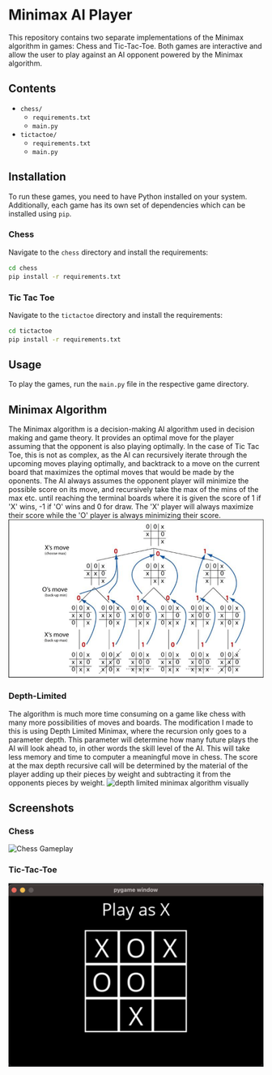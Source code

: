 
# Minimax AI Player

This repository contains two separate implementations of the Minimax algorithm in games: Chess and Tic-Tac-Toe. Both games are interactive and allow the user to play against an AI opponent powered by the Minimax algorithm.

## Contents

- `chess/`
  - `requirements.txt`
  - `main.py`
- `tictactoe/`
  - `requirements.txt`
  - `main.py`

## Installation

To run these games, you need to have Python installed on your system. Additionally, each game has its own set of dependencies which can be installed using `pip`.

### Chess

Navigate to the `chess` directory and install the requirements:

```bash
cd chess
pip install -r requirements.txt
```

### Tic Tac Toe

Navigate to the `tictactoe` directory and install the requirements:

```bash
cd tictactoe
pip install -r requirements.txt
```

## Usage
To play the games, run the `main.py` file in the respective game directory.


## Minimax Algorithm
The Minimax algorithm is a decision-making AI algorithm used in decision making and game theory. It provides an optimal move for the player assuming that the opponent is also playing optimally. In the case of Tic Tac Toe, this is not as complex, as the AI can recursively iterate through the upcoming moves playing optimally, and backtrack to a move on the current board that maximizes the optimal moves that would be made by the oponents. The AI always assumes the opponent player will minimize the possible score on its move, and recursively take the max of the mins of the max etc. until reaching the terminal boards where it is given the score of 1 if 'X' wins, -1 if 'O' wins and 0 for draw. The 'X' player will always maximize their score while the 'O' player is always minimizing their score. 
![minimax visualization](images/minimax.png)

### Depth-Limited
The algorithm is much more time consuming on a game like chess with many more possibilities of moves and boards. The modification I made to this is using Depth Limited Minimax, where the recursion only goes to a parameter depth. This parameter will determine how many future plays the AI will look ahead to, in other words the skill level of the AI. This will take less memory and time to computer a meaningful move in chess. The score at the max depth recursive call will be determined by the material of the player adding up their pieces by weight and subtracting it from the opponents pieces by weight.
![depth limited minimax algorithm visually](images/depth-limited.png)


## Screenshots

### Chess
<img src="images/chess_gameplay.jpg" alt="Chess Gameplay" width="500"/>

### Tic-Tac-Toe
![Tic Tac Toe](images/tictactoe.png)


